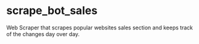 # scrape_bot_sales
Web Scraper that scrapes popular websites sales section and keeps track of the changes day over day.
